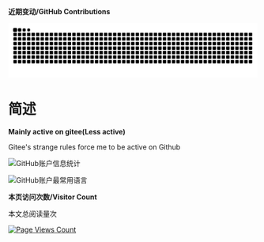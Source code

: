 **近期变动/GitHub Contributions**

<picture>
  <source media="(prefers-color-scheme: dark)" srcset="https://raw.githubusercontent.com/Ne-GH/Ne-GH/output/github-contribution-grid-snake-dark.svg" />
  <source media="(prefers-color-scheme: light)" srcset="https://raw.githubusercontent.com/Ne-GH/Ne-GH/output/github-contribution-grid-snake.svg" />
  <img alt="github-snake" src="https://raw.githubusercontent.com/Ne-GH/Ne-GH/output/github-contribution-grid-snake.svg" />
</picture> 

# 简述

**Mainly active on gitee(Less active)**

Gitee's strange rules force me to be active on Github

![GitHub账户信息统计](https://github-stats.ubrong.com/api?username=Ne-GH&show_icons=true)

![GitHub账户最常用语言](https://github-stats.ubrong.com/api/top-langs/?username=Ne-GH&layout=compact) 


**本页访问次数/Visitor Count**


<span id="busuanzi_container_page_pv">本文总阅读量<span id="busuanzi_value_page_pv"></span>次</span>



[![Page Views Count](https://badges.toozhao.com/badges/01HAYRJXD6AP6P8JYY4MBHZ5A6/green.svg)](https://badges.toozhao.com/stats/01HAYRJXD6AP6P8JYY4MBHZ5A6 "Get your own page views count badge on badges.toozhao.com")

